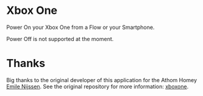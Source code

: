 # Xbox One

Power On your Xbox One from a Flow or your Smartphone.

Power Off is not supported at the moment.

# Thanks 

Big thanks to the original developer of this application for the Athom Homey [Emile Nijssen](https://github.com/WeeJeWel). See the original repository for more information: [xboxone](https://github.com/WeeJeWel/net.weejewel.xboxone).
